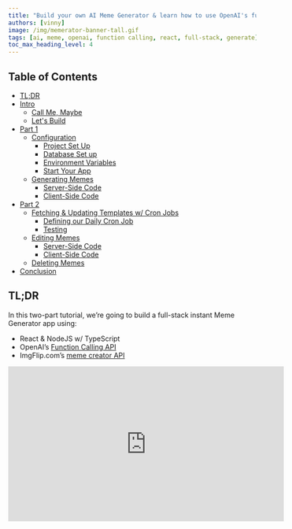 ```yaml
---
title: "Build your own AI Meme Generator & learn how to use OpenAI's function calls"
authors: [vinny]
image: /img/memerator-banner-tall.gif
tags: [ai, meme, openai, function calling, react, full-stack, generate]
toc_max_heading_level: 4
---
```


## Table of Contents

- [TL;DR](#tldr)
- [Intro](#intro)
  - [Call Me, Maybe](#intro)
  - [Let's Build](#lets-build)
- [Part 1](#part-1)
  - [Configuration](#configuration)
    - [Project Set Up](#set-up-your-wasp-project)
    - [Database Set up](#setting-up-the-database)
    - [Environment Variables](#environment-variables)
    - [Start Your App](#start-your-app)
  - [Generating Memes](#generating-a-meme)
    - [Server-Side Code](#server-side-code)
    - [Client-Side Code](#client-side-code)
- [Part 2](#part-2)
  - [Fetching & Updating Templates w/ Cron Jobs](#fetching--updating-templates-with-cron-jobs)
    - [Defining our Daily Cron Job](#defining-our-daily-cron-job)
    - [Testing](#testing)
  - [Editing Memes](#editing-memes)
    - [Server-Side Code](#server-side-code-1)
    - [Client-Side Code](#client-side-code-1)
  - [Deleting Memes](#deleting-memes)
- [Conclusion](#conclusion)
## TL;DR

In this two-part tutorial, we’re going to build a full-stack instant Meme Generator app using:

- React & NodeJS w/ TypeScript
- OpenAI’s [Function Calling API](https://platform.openai.com/docs/guides/gpt/function-calling)
- ImgFlip.com’s [meme creator API](https://imgflip.com/api)

<iframe width="560" height="315" src="https://www.youtube.com/embed/4rTXljsphQ8?si=Lny4ruPRNJu3-zwL" title="YouTube video player" frameborder="0" allow="accelerometer; autoplay; clipboard-write; encrypted-media; gyroscope; picture-in-picture; web-share" allowfullscreen />

You check out a deployed version of the app we’re going to build here: [The Memerator](https://damemerator.netlify.app)

If you just want to see the code for the finished app, check out the [Memerator’s GitHub Repo](https://github.com/vincanger/memerator)

## Intro {#intro}

### Call Me, Maybe

With [OpenAI’s chat completions API](https://platform.openai.com/docs/guides/gpt), developers are now able to do some really cool stuff. It basically enables ChatGPT functionality, but in the form of a callable API you can integrate into any app.

But when working with the API, a lot of devs wanted GPT to give back data in a format, like JSON, that they could use in their app’s functions.

Unfortunately, if you asked ChatGPT to return the data in a certain format, it wouldn’t always get it right. Which is why [OpenAI released function calling](https://platform.openai.com/docs/guides/gpt/function-calling).

As they describe it, function calling allows devs to “… describe functions to GPT, and have the model intelligently choose to output a JSON object containing arguments to call those functions.”

This is a great way to turn natural language into an API call.

So what better way to learn how to use GPT’s function calling feature than to use it to call [Imgflip.com’s meme creator API](https://imgflip.com/api)!?

![Image description](https://dev-to-uploads.s3.amazonaws.com/uploads/articles/0a0bc9uxabyg8cue2axu.png)

### Let’s Build

In this two-part tutorial, we’re going to build a full-stack React/NodeJS app with:

- Authentication
- Meme generation via OpenAI’s function calling and ImgFlip.com’s API
- Daily cron job to fetch new meme templates
- Meme editing and deleting
- and more!

![Image description](https://dev-to-uploads.s3.amazonaws.com/uploads/articles/dwkbfq9kx8xlu7fb25v0.png)

I already deployed a working version of this app that you can try out here: [https://damemerator.netlify.app](https://damemerator.netlify.app) — so give it a go and let’s get… going.

In Part 1 of this tutorial, we will get the app set up and generating and displaying memes.

In Part 2, we will add more functionality, like recurring cron jobs to fetch more meme templates, and the ability to edit and delete memes.

BTW, two quick tips:

1. if you need to reference the app’s finished code at any time to help you with this tutorial, you can check out the app’s [GitHub Repo here](https://github.com/vincanger/memerator).
2. if you have any questions, feel free to hop into the [Wasp Discord Server](https://discord.gg/rzdnErX) and ask us!

## Part 1

### Configuration

We’re going to make this a full-stack React/NodeJS web app so we need to get that set up first. But don’t worry, it won’t take long AT ALL, because we will be using [Wasp](https://wasp.sh) as the framework.

Wasp does all the heavy lifting for us. You’ll see what I mean in a second.

#### Set up your Wasp project

First, install Wasp by running this in your terminal:

```bash
curl -sSL <https://get.wasp.sh/installer.sh> | sh
```

Next, let’s clone the `start` branch of the [Memerator](http://damemerator.netlify.app) app that I’ve prepared for you:

```bash
git clone -b start https://github.com/vincanger/memerator.git
```

Then navigate into the `Memerator` directory and open up the project in VS Code:

```bash
cd Memerator && code .
```

You’ll notice Wasp sets up your full-stack app with a file structure like so:

```bash
.
├── main.wasp             # The wasp config file.
└── src
    ├── client            # Your React client code (JS/CSS/HTML) goes here.
    ├── server            # Your server code (Node JS) goes here.
    └── shared            # Your shared (runtime independent) code goes here.

```

Let’s check out the `main.wasp` file first. You can think of it as the “skeleton”, or instructions, of your app. This file configures most of your full-stack app for you 🤯:

```jsx
app Memerator {
  wasp: {
    version: "^0.11.3"
  },
  title: "Memerator",
  client: {
    rootComponent: import { Layout } from "@client/Layout",
  },
  db: {
    system: PostgreSQL,
    prisma: {
      clientPreviewFeatures: ["extendedWhereUnique"]
    }
  },
  auth: {
    userEntity: User,
    methods: {
      usernameAndPassword: {}
    },
    onAuthFailedRedirectTo: "/login",
    onAuthSucceededRedirectTo: "/"
  },
  dependencies: [
    ("openai", "4.2.0"),
    ("axios", "^1.4.0"),
    ("react-icons", "4.10.1"),
  ]
}

entity User {=psl
    id       Int    @id @default(autoincrement())
    username String @unique
    password String
    memes    Meme[]
    isAdmin  Boolean @default(false)
    credits  Int     @default(2)
psl=}

entity Meme {=psl
    id         String @id @default(uuid())
    url        String 
    text0      String
    text1      String
    topics     String 
    audience   String 
    template   Template @relation(fields: [templateId], references: [id])
    templateId String
    user       User   @relation(fields: [userId], references: [id])
    userId     Int    
    createdAt  DateTime @default(now())
psl=}

entity Template {=psl
    id       String @id @unique
    name     String
    url      String
    width    Int
    height   Int
    boxCount Int
    memes    Meme[]
psl=}

route HomePageRoute { path: "/", to: HomePage }
page HomePage {
  component: import { HomePage } from "@client/pages/Home",
}

route LoginRoute { path: "/login", to: LoginPage }
page LoginPage {
  component: import Login from "@client/pages/auth/Login"
}
route SignupRoute { path: "/signup", to: SignupPage }
page SignupPage {
  component: import Signup from "@client/pages/auth/Signup"
}
```

As you can see, our `main.wasp` config file has our:

- dependencies,
- authentication method,
- database type, and
- database models (”entities”)
- client-side pages & routes

You might have also noticed this `{=psl psl=}` syntax in the entities above. This denotes that anything in between these `psl` brackets is actually a different language, in this case, [Prisma Schema Language](https://www.prisma.io/docs/concepts/components/prisma-schema). Wasp uses Prisma under the hood, so if you've used Prisma before, it should be straightforward.

Also, make sure you install the [Wasp VS code extension](https://marketplace.visualstudio.com/items?itemName=wasp-lang.wasp) so that you get nice syntax highlighting and the best overall dev experience.

#### Setting up the Database

We still need to get a Postgres database setup.

Usually this can be pretty annoying, but with Wasp it’s really easy.

1. just have [Docker Deskop](https://www.docker.com/products/docker-desktop/) installed and running,
2. open up **a separate terminal tab/window,**
3. `cd` into the `Memerator` directory, and then run

```bash
wasp start db
```

This will start and connect your app to a Postgres database for you. No need to do anything else! 🤯 

Just leave this terminal tab, along with docker desktop, open and running in the background.

Now, in a different terminal tab, run

```bash
wasp db migrate-dev
```

and make sure to give your database migration a name, like `init`.

#### Environment Variables

In the root of your project, you’ll find a `.env.server.example` file that looks like this:

```bash
# set up your own credentials on https://imgflip.com/signup and rename this file to .env.server
# NOTE: make sure you register with Username and Password (not google) 
IMGFLIP_USERNAME=
IMGFLIP_PASSWORD=

# get your api key from https://platform.openai.com/
OPENAI_API_KEY=

JWT_SECRET=asecretphraseatleastthirtytwocharacterslong
```

Rename this file to `.env.server` and follow the instructions in it to get your:

- [Imgflip credentials](https://imgflip.com/signup) and
- [OpenAI API keys](https://platform.openai.com/)

as we will need them to generate our memes 🤡

#### Start your App

With everything setup correctly, you should now be able to run

```bash
wasp start
```

When running `wasp start`, Wasp will install all the necessary npm packages, start our NodeJS server on port 3001, and our React client on port 3000.

Head to [localhost:3000](http://localhost:3000/) in your browser to check it out. We should have the basis for our app that looks like this:

![Image description](https://dev-to-uploads.s3.amazonaws.com/uploads/articles/l1541hswduhm7d2bm8oz.png)

### Generating a Meme

The boilerplate code already has the client-side form set up for generating memes based on:

- topics
- intended audience

This is the info we will send to the backend to call the OpenAI API using function calls. We then send this info to the [imglfip.com API](https://imgflip.com/api) to generate the meme.

But the **/caption\_image** endpoint of the imgflip API needs the meme template id. And to get that ID we first need to fetch the available meme templates from imgflip’s **/get\_memes** endpoint

So let’s set that up now.

#### Server-Side Code

Create a new file in `src/server/` called `utils.ts`:

```tsx
import axios from 'axios';
import { stringify } from 'querystring';
import HttpError from '@wasp/core/HttpError.js';

type GenerateMemeArgs = {
  text0: string;
  text1: string;
  templateId: string;
};

export const fetchMemeTemplates = async () => {
  try {
    const response = await axios.get('https://api.imgflip.com/get_memes');
    return response.data.data.memes;
  } catch (error) {
    console.error(error);
    throw new HttpError(500, 'Error fetching meme templates');
  }
};

export const generateMemeImage = async (args: GenerateMemeArgs) => {
  console.log('args: ', args);

  try {
    const data = stringify({
      template_id: args.templateId,
      username: process.env.IMGFLIP_USERNAME,
      password: process.env.IMGFLIP_PASSWORD,
      text0: args.text0,
      text1: args.text1,
    });

    // Implement the generation of meme using the Imgflip API
    const res = await axios.post('https://api.imgflip.com/caption_image', data, {
      headers: {
        'Content-Type': 'application/x-www-form-urlencoded',
      },
    });

    const url = res.data.data.url;

    console.log('generated meme url: ', url);

    return url as string;
  } catch (error) {
    console.error(error);
    throw new HttpError(500, 'Error generating meme image');
  }
};
```

This gives us some utility functions to help us fetch all the meme templates that we can possibly generate meme images with.

Notice that the POST request to the **/caption\_image** endpoint takes the following data:

- our imgflip **username** and **password**
- **ID** of the meme template we will use
- the text for top of the meme, i.e. **text0**
- the text for the bottom of the meme, i.e. **text1**

![Image description](https://dev-to-uploads.s3.amazonaws.com/uploads/articles/gt16im7qb0agg6m2idft.png)

The text0 and text1 arguments will generated for us by our lovely friend, ChatGPT. But in order for GPT to do that, we have to set up its API call, too.

To do that, create a new file in `src/server/` called `actions.ts`.

Then go back to your `main.wasp` config file and add the following Wasp Action at the bottom of the file:

```tsx
//...

action createMeme {
  fn: import { createMeme } from "@server/actions.js",
  entities: [Meme, Template, User]
}
```

An [Action is a type of Wasp Operation](https://wasp.sh/docs/data-model/operations/actions) that changes some state on the backend. It’s essentially a NodeJS function that gets called on the server, but Wasp takes care of setting it all up for you.

This means you don't have to worry about building an HTTP API for the Action, managing server-side request handling, or even dealing with client-side response handling and caching. Instead, you just write the business logic!

![Image description](https://dev-to-uploads.s3.amazonaws.com/uploads/articles/i1qoo0k5hg2hl3i49lqb.png)

If you’ve got the [Wasp VS Code extension installed](https://marketplace.visualstudio.com/items?itemName=wasp-lang.wasp), you’ll see an error (above). Hover over it and click `Quick Fix` > `create function createMeme`.

This will scaffold a `createMeme` function (below) for you in your `actions.ts` file if the file exists. Pretty Cool!

```tsx
import { CreateMeme } from '@wasp/actions/types'

type CreateMemeInput = void
type CreateMemeOutput = void

export const createMeme: CreateMeme<CreateMemeInput, CreateMemeOutput> = async (args, context) => {
  // Implementation goes here
}
```

You can see that it imports the Action types for you as well.

Because we will be sending the `topics` array and the intended `audience` string for the meme from our front-end form, and in the end we will return the newly created `Meme` entity, that’s what we should define our types as.

Remember, the `Meme` entity is the database model we defined in our `main.wasp` config file.

Knowing that, we can change the content of `actions.ts` to this:

```tsx
import type { CreateMeme } from '@wasp/actions/types'
import type { Meme } from '@wasp/entities';

type CreateMemeArgs = { topics: string[]; audience: string };

export const createMeme: CreateMeme<CreateMemeArgs, Meme> = async ({ topics, audience }, context) => {
  // Implementation goes here
}
```

Before we implement the rest of the logic, let’s run through how our `createMeme` function should work and how our `Meme` will get generated:

1. fetch the imgflip meme template we want to use
2. send its name, the topics, and intended audience to OpenAI’s chat completions API
3. tell OpenAI we want the result back as arguments we can pass to our next function in JSON format, i.e. OpenAI’s [function calling](https://platform.openai.com/docs/guides/gpt/function-calling)
4. pass those arguments to the imgflip **/caption-image** endpoint and get our created meme’s url
5. save the meme url and other info into our DB as a `Meme` entity

With all that in mind, go ahead and entirely replace the content in our `actions.ts` with the completed `createMeme` action:

```tsx
import HttpError from '@wasp/core/HttpError.js';
import OpenAI from 'openai';
import { fetchMemeTemplates, generateMemeImage } from './utils.js';

import type { CreateMeme } from '@wasp/actions/types';
import type { Meme, Template } from '@wasp/entities';

type CreateMemeArgs = { topics: string[]; audience: string };

const openai = new OpenAI({
  apiKey: process.env.OPENAI_API_KEY,
});

export const createMeme: CreateMeme<CreateMemeArgs, Meme> = async ({ topics, audience }, context) => {
  if (!context.user) {
    throw new HttpError(401, 'You must be logged in');
  }

  if (context.user.credits === 0 && !context.user.isAdmin) {
    throw new HttpError(403, 'You have no credits left');
  }

  const topicsStr = topics.join(', ');

  let templates: Template[] = await context.entities.Template.findMany({});

	if (templates.length === 0) {
    const memeTemplates = await fetchMemeTemplates();
    templates = await Promise.all(
      memeTemplates.map(async (template: any) => {
        const addedTemplate = await context.entities.Template.upsert({
          where: { id: template.id },
          create: {
            id: template.id,
            name: template.name,
            url: template.url,
            width: template.width,
            height: template.height,
            boxCount: template.box_count
          },
          update: {}
        });

        return addedTemplate;
      })
    );
  }

  // filter out templates with box_count > 2
  templates = templates.filter((template) => template.boxCount <= 2);
  const randomTemplate = templates[Math.floor(Math.random() * templates.length)];

  console.log('random template: ', randomTemplate);

  const sysPrompt = `You are a meme idea generator. You will use the imgflip api to generate a meme based on an idea you suggest. Given a random template name and topics, generate a meme idea for the intended audience. Only use the template provided`;
  const userPrompt = `Topics: ${topicsStr} \n Intended Audience: ${audience} \n Template: ${randomTemplate.name} \n`;

  let openAIResponse: OpenAI.Chat.Completions.ChatCompletion;
  try {
    openAIResponse = await openai.chat.completions.create({
      messages: [
        { role: 'system', content: sysPrompt },
        { role: 'user', content: userPrompt },
      ],
      functions: [
        {
          name: 'generateMemeImage',
          description: 'Generate meme via the imgflip API based on the given idea',
          parameters: {
            type: 'object',
            properties: {
              text0: { type: 'string', description: 'The text for the top caption of the meme' },
              text1: { type: 'string', description: 'The text for the bottom caption of the meme' },
            },
            required: ['templateName', 'text0', 'text1'],
          },
        },
      ],
      function_call: {
        name: 'generateMemeImage',
      },
      model: 'gpt-4-0613',
    });
  } catch (error: any) {
    console.error('Error calling openAI: ', error);
    throw new HttpError(500, 'Error calling openAI');
  }

  console.log(openAIResponse.choices[0]);

  /**
   * the Function call returned by openAI looks like this:
   */
  // {
  //   index: 0,
  //   message: {
  //     role: 'assistant',
  //     content: null,
  //     function_call: {
  //       name: 'generateMeme',
  //       arguments: '{\n' +
  //         `  "text0": "CSS you've been writing all day",\n` +
  //         '  "text1": "This looks horrible"\n' +
  //         '}'
  //     }
  //   },
  //   finish_reason: 'stop'
  // }
  if (!openAIResponse.choices[0].message.function_call) throw new HttpError(500, 'No function call in openAI response');

  const gptArgs = JSON.parse(openAIResponse.choices[0].message.function_call.arguments);
  console.log('gptArgs: ', gptArgs);

  const memeIdeaText0 = gptArgs.text0;
  const memeIdeaText1 = gptArgs.text1;

  console.log('meme Idea args: ', memeIdeaText0, memeIdeaText1);

  const memeUrl = await generateMemeImage({
    templateId: randomTemplate.id,
    text0: memeIdeaText0,
    text1: memeIdeaText1,
  });

  const newMeme = await context.entities.Meme.create({
    data: {
      text0: memeIdeaText0,
      text1: memeIdeaText1,
      topics: topicsStr,
      audience: audience,
      url: memeUrl,
      template: { connect: { id: randomTemplate.id } },
      user: { connect: { id: context.user.id } },
    },
  });

  return newMeme;
};
```

At this point, the code above should be pretty self-explanatory, but I want to highlight a couple points:

1. the `context` object is passed through to all Actions and Queries by Wasp. It contains the [Prisma](https://prisma.io) client with access to the DB entities you defined in your  `main.wasp` config file.
2. We first look for the imgflip meme templates in our DB. If none are found, we fetch them using our `fetchTemplates` utility function we defined earlier. Then we `upsert` them into our DB.
3. There are some meme templates that take more than 2 text boxes, but for this tutorial we’re only using meme templates with 2 text inputs to make it easier.
4. We choose a random template from this list to use as a basis for our meme (it’s actually a great way to serendipitously generate some interesting meme content).
5. We give the OpenAI API info about the functions it can create arguments for via the `functions` and `function_call` properties, which tell it to always return JSON arguments for our function, `generateMemeImage`

Great! But once we start generating memes, we will need a way to display them on our front end.

So let’s now create a Wasp Query. A Query works just like an Action, except it’s only for _reading_ data.

Go to `src/server` and create a new file called `queries.ts`.

Next, in your `main.wasp` file add the following code:

```tsx
//...

query getAllMemes {
  fn: import { getAllMemes } from "@server/queries.js",
  entities: [Meme]
}
```

Then in your `queries.ts` file, add the `getAllMemes` function:

```tsx
import HttpError from '@wasp/core/HttpError.js';

import type { Meme } from '@wasp/entities';
import type { GetAllMemes } from '@wasp/queries/types';

export const getAllMemes: GetAllMemes<void, Meme[]> = async (_args, context) => {
  const memeIdeas = await context.entities.Meme.findMany({
    orderBy: { createdAt: 'desc' },
    include: { template: true },
  });

  return memeIdeas;
};
```

#### Client-Side Code

Now that we’ve got the `createMeme` and `getAllMemes` code implemented server-side, let’s hook it up to our client.

Wasp makes it really easy to import the Operations we just created and call them on our front end.

You can do so by going to `src/client/pages/Home.tsx` and adding the following code to the top of the file:

```tsx
//...other imports...
import { useQuery } from '@wasp/queries';
import createMeme from '@wasp/actions/createMeme';
import getAllMemes from '@wasp/queries/getAllMemes';
import useAuth from '@wasp/auth/useAuth';

export function HomePage() {
  const [topics, setTopics] = useState(['']);
  const [audience, setAudience] = useState('');
  const [isMemeGenerating, setIsMemeGenerating] = useState(false);

  // 😎 😎 😎
  const { data: user } = useAuth();
  const { data: memes, isLoading, error } = useQuery(getAllMemes); 

  const handleGenerateMeme: FormEventHandler<HTMLFormElement> = async (e) => {
    e.preventDefault();
    if (!user) {
      history.push('/login');
      return;
    }
    if (topics.join('').trim().length === 0 || audience.length === 0) {
      alert('Please provide topic and audience');
      return;
    }
    try {
      setIsMemeGenerating(true);
      await createMeme({ topics, audience }); // <--- 😎 😎 😎
    } catch (error: any) {
      alert('Error generating meme: ' + error.message);
    } finally {
      setIsMemeGenerating(false);
    }
  };

//...
```

As you can see, we’ve imported `createMeme` and `getAllMemes` (😎).

For `getAllMemes`, we wrap it in the `useQuery` hook so that we can fetch and cache the data. On the other hand, our `createMeme` Action gets called in `handleGenerateMeme` which we will call when submit our form.

Rather than adding code to the `Home.tsx` file piece-by-piece, here is the file with all the code to generate and display the memes. Go ahead and replace all of `Home.tsx` with this code and I’ll explain it in more detail below:

```tsx
import { useState, FormEventHandler } from 'react';
import { useQuery } from '@wasp/queries';
import createMeme from '@wasp/actions/createMeme';
import getAllMemes from '@wasp/queries/getAllMemes';
import useAuth from '@wasp/auth/useAuth';
import { useHistory } from 'react-router-dom';
import {
  AiOutlinePlusCircle,
  AiOutlineMinusCircle,
  AiOutlineRobot,
} from 'react-icons/ai';

export function HomePage() {
  const [topics, setTopics] = useState(['']);
  const [audience, setAudience] = useState('');
  const [isMemeGenerating, setIsMemeGenerating] = useState(false);

  const history = useHistory();
  const { data: user } = useAuth();
  const { data: memes, isLoading, error } = useQuery(getAllMemes);

  const handleGenerateMeme: FormEventHandler<HTMLFormElement> = async (e) => {
    e.preventDefault();
    if (!user) {
      history.push('/login');
      return;
    }
    if (topics.join('').trim().length === 0 || audience.length === 0) {
      alert('Please provide topic and audience');
      return;
    }
    try {
      setIsMemeGenerating(true);
      await createMeme({ topics, audience });
    } catch (error: any) {
      alert('Error generating meme: ' + error.message);
    } finally {
      setIsMemeGenerating(false);
    }
  };

  const handleDeleteMeme = async (id: string) => {
    //...
  };

  if (isLoading) return 'Loading...';
  if (error) return 'Error: ' + error;

  return (
    <div className='p-4'>
      <h1 className='text-3xl font-bold mb-4'>Welcome to Memerator!</h1>
      <p className='mb-4'>Start generating meme ideas by providing topics and intended audience.</p>
      <form onSubmit={handleGenerateMeme}>
        <div className='mb-4 max-w-[500px]'>
          <label htmlFor='topics' className='block font-bold mb-2'>
            Topics:
          </label>
          {topics.map((topic, index) => (
            <input
              key={index}
              type='text'
              id='topics'
              value={topic}
              onChange={(e) => {
                const updatedTopics = [...topics];
                updatedTopics[index] = e.target.value;
                setTopics(updatedTopics);
              }}
              className='p-1 mr-1 mb-1 border rounded text-lg focus:outline-none focus:ring-2 focus:ring-primary-600 focus:border-transparent'
            />
          ))}
          <div className='flex items-center my-2 gap-1'>
            <button
              type='button'
              onClick={() => topics.length < 3 && setTopics([...topics, ''])}
              className='flex items-center gap-1 bg-primary-200 hover:bg-primary-300 border-2 text-black text-xs py-1 px-2 rounded'
            >
              <AiOutlinePlusCircle /> Add Topic
            </button>
            {topics.length > 1 && (
              <button
                onClick={() => setTopics(topics.slice(0, -1))}
                className='flex items-center gap-1 bg-red-500 hover:bg-red-700 border-2 text-white text-xs py-1 px-2 rounded'
              >
                <AiOutlineMinusCircle /> Remove Topic
              </button>
            )}
          </div>
        </div>
        <div className='mb-4'>
          <label htmlFor='audience' className='block font-bold mb-2'>
            Intended Audience:
          </label>
          <input
            type='text'
            id='audience'
            value={audience}
            onChange={(e) => setAudience(e.target.value)}
            className='p-1 border rounded text-lg focus:outline-none focus:ring-2 focus:ring-primary-600 focus:border-transparent'
          />
        </div>
        <button
          type='submit'
          className={`flex items-center gap-1 bg-primary-200 hover:bg-primary-300 border-2 text-black text-sm font-bold py-1 px-2 rounded ${
            isMemeGenerating ? 'opacity-50 cursor-not-allowed' : 'cursor-pointer'
          } $}`}
        >
          <AiOutlineRobot />
          {!isMemeGenerating ? 'Generate Meme' : 'Generating...'}
        </button>
      </form>

      {!!memes && memes.length > 0 ? (
        memes.map((memeIdea) => (
          <div key={memeIdea.id} className='mt-4 p-4 bg-gray-100 rounded-lg'>
            <img src={memeIdea.url} width='500px' />
            <div className='flex flex-col items-start mt-2'>
              <div>
                <span className='text-sm text-gray-700'>Topics: </span>
                <span className='text-sm italic text-gray-500'>{memeIdea.topics}</span>
              </div>
              <div>
                <span className='text-sm text-gray-700'>Audience: </span>
                <span className='text-sm italic text-gray-500'>{memeIdea.audience}</span>
              </div>
            </div>
            {/* TODO: implement edit and delete meme features */}
          </div>
        ))
      ) : (
        <div className='flex justify-center mt-5'> :( no memes found</div>
      )}
    </div>
  );
}
```

There are two things I want to point out about this code:

1. The `useQuery` hook calls our `getAllMemes` Query when the component mounts. It also caches the result for us, as well as automatically re-fetching whenever we add a new Meme to our DB via `createMeme`. This means our page will reload automatically whenever a new meme is generated.
2. The `useAuth` hook allows us to fetch info about our logged in user. If the user isn’t logged in, we force them to do so before they can generate a meme.

These are really cool Wasp features that make your life as a developer a lot easier 🙂

So go ahead now and try and generate a meme. Here’s the one I just generated:

![Image description](https://dev-to-uploads.s3.amazonaws.com/uploads/articles/c2ypm9n0uyra47mp5g85.png)

Haha. Pretty good!

Now wouldn’t it be cool though if we could edit and delete our memes? And what if we could expand the set of meme templates for our generator to use? Wouldn’t that be cool, too?

Yes, it would be. So let’s do that.

## Part 2.

So we’ve got ourselves a really good basis for an app at this point.

We’re using [OpenAI’s function calling feature](https://platform.openai.com/docs/guides/gpt/function-calling) to explain a function to GPT, and get it to return results for us in a format we can use to call that function.

This allows us to be certain GPT’s result will be usable in further parts of our application and opens up the door to creating AI agents.

If you think about it, we’ve basically got ourselves a really simple Meme generating “agent”. How cool is that?!

### Fetching & Updating Templates with Cron Jobs

To be able to generate our meme images via [ImgFlip’s API](https://imgflip.com/api), we have to choose and send a meme template `id` to the API, along with the text arguments we want to fill it in with.

For example, the `Grandma Finds Internet` meme template has the following `id`:

![Image description](https://dev-to-uploads.s3.amazonaws.com/uploads/articles/zoo4uainls9jxq7fzysv.png)

But the only way for us to get available meme templates from ImgFlip is to send a `GET` request to
[https://api.imgflip.com/get\_memes](https://api.imgflip.com/get_memes). And according to ImgFlip, the **/get-memes** endpoint works like this:

> Gets an array of popular memes that may be captioned with this API. The size of this array and the order of memes may change at any time. When this description was written, it returned 100 memes ordered by how many times they were captioned in the last 30 days

So it returns a list of the top 100 memes from the last 30 days. And as this is always changing, we can run a daily cron job to fetch the list and update our database with any new templates that don’t already exist in it.

We know this will work because the ImgFlip docs for the **/caption-image** endpoint — which we use to create a meme image — says this:

> _key:_ template\_id
> _value:_ A template ID as returned by the **get\_memes** response. Any ID that was ever returned from the **get\_memes** response should work for this parameter…

Awesome!

#### Defining our Daily Cron Job

Now, to create an automatically [recurring cron job in Wasp](https://wasp.sh/docs/advanced/jobs) is really easy.

First, go to your `main.wasp` file and add:

```tsx
job storeMemeTemplates {
  executor: PgBoss,
  perform: {
    fn: import { fetchAndStoreMemeTemplates } from "@server/workers.js",
  },
  schedule: {
    // daily at 7 a.m.
    cron: "0 7 * * *" 
  },
  entities: [Template],
}
```

This is telling Wasp to run the `fetchAndStoreMemeTemplates` function every day at 7 a.m.

Next, create a new file in `src/server` called `workers.ts` and add the function:

```tsx
import axios from 'axios';

export const fetchAndStoreMemeTemplates = async (_args: any, context: any) => {
  console.log('.... ><><>< get meme templates cron starting ><><>< ....');

  try {
    const response = await axios.get('https://api.imgflip.com/get_memes');

    const promises = response.data.data.memes.map((meme: any) => {
      return context.entities.Template.upsert({
        where: { id: meme.id },
        create: {
          id: meme.id,
          name: meme.name,
          url: meme.url,
          width: meme.width,
          height: meme.height,
          boxCount: meme.box_count,
        },
        update: {},
      });
    });

    await Promise.all(promises);
  } catch (error) {
    console.error('error fetching meme templates: ', error);
  }
};
```

You can see that we send a `GET` request to the proper endpoint, then we loop through the array of memes it returns to us add any new templates to the database.

Notice that we use Prisma’s `upsert` method here. This allows us to create a new entity in the database if it doesn’t already exist. If it does, we don’t do anything, which is why `update` is left blank.

We use `[Promise.all()` to call that array of promises]\(https://developer.mozilla.org/en-US/docs/Web/JavaScript/Reference/Global\_Objects/Promise/all) correctly.

#### Testing

Now, assuming you’ve got your app running with `wasp start`, you will see the cron job run in the console every day at 7 a.m.

If you want to test that the cron job is working correctly, you could run it on a faster schedule. Let’s try that now by changing it in our `main.wasp` file to run every minute:

```tsx
//...
  schedule: {
    // runs every minute.
    cron: "* * * * *" 
  },
```

First, your terminal where you ran `wasp start` to start your app should output the following:

```bash
[Server]  🔍 Validating environment variables...
[Server]  🚀 "Username and password" auth initialized
[Server]  Starting pg-boss...
[Server]  pg-boss started!
[Server]  Server listening on port 3001
```

…followed shortly after by:

```bash
[Server]  .... ><><>< get meme templates cron starting ><><>< ....
```

Great. We’ve got an automatically recurring cron job going.

You can check your database for saved templates by opening another terminal window and running:

```bash
wasp db studio 
```

![Image description](https://dev-to-uploads.s3.amazonaws.com/uploads/articles/yldqge5186hegvzjyo30.png)

### Editing Memes

Unfortunately, sometimes GPT’s results have some mistakes. Or sometimes the idea is really good, but we want to further modify it to make it even better.

Well, that’s pretty simple for us to do since we can just make another call to [ImgFlip’s API](https://imgflip.com/api).

So let’s set do that by setting up a dedicated page where we:

- fetch that specific meme based on its `id`
- display a form to allow the user to edit the meme `text`
- send that info to a server-side Action which calls the ImgFlip API, generates a new image URL, and updates our `Meme` entity in the DB.

#### Server-Side Code

To make sure we can fetch the individual meme we want to edit, we first need to set up a Query that does this.

Go to your `main.wasp` file and add this Query declaration:

```tsx
query getMeme {
  fn: import { getMeme } from "@server/queries.js",
  entities: [Meme]
}
```

Now go to `src/server/queries.ts` and add the following function:

```tsx
import type { Meme, Template } from '@wasp/entities';
import type { GetAllMemes, GetMeme } from '@wasp/queries/types';

type GetMemeArgs = { id: string };
type GetMemeResult = Meme & { template: Template };

//...

export const getMeme: GetMeme<GetMemeArgs, GetMemeResult> = async ({ id }, context) => {
  if (!context.user) {
    throw new HttpError(401);
  }

  const meme = await context.entities.Meme.findUniqueOrThrow({
    where: { id: id },
    include: { template: true },
  });

  return meme;
};
```

We’re just fetching the single meme based on its `id` from the database.

We’re also including the related meme `Template` so that we have access to its `id` as well, because we need to send this to the ImgFlip API too.

Pretty simple!

Now let’s create our `editMeme` action by going to our `main.wasp` file and adding the following Action:

```tsx
//...

action editMeme {
  fn: import { editMeme } from "@server/actions.js",
  entities: [Meme, Template, User]
}
```

Next, move over to the `server/actions.ts` file and let’s add the following server-side function:

```tsx
//... other imports
import type { EditMeme } from '@wasp/actions/types';

//... other types
type EditMemeArgs = Pick<Meme, 'id' | 'text0' | 'text1'>;

export const editMeme: EditMeme<EditMemeArgs, Meme> = async ({ id, text0, text1 }, context) => {
  if (!context.user) {
    throw new HttpError(401, 'You must be logged in');
  }

  const meme = await context.entities.Meme.findUniqueOrThrow({
    where: { id: id },
    include: { template: true },
  });

  if (!context.user.isAdmin && meme.userId !== context.user.id) {
    throw new HttpError(403, 'You are not the creator of this meme');
  }

  const memeUrl = await generateMemeImage({
    templateId: meme.template.id,
    text0: text0,
    text1: text1,
  });

  const newMeme = await context.entities.Meme.update({
    where: { id: id },
    data: {
      text0: text0,
      text1: text1,
      url: memeUrl,
    },
  });

  return newMeme;
};
```

As you can see, this function expects the `id` of the already existing meme, along with the new `text` boxes. That’s because we’re letting the user manually input/edit the text that GPT generated, rather than making another request the OpenAI API.

Next, we look for that specific meme in our database, and if we don’t find it we throw an error (`findUniqueOrThrow`).

We check to make sure that that meme belongs to the user that is currently making the request, because we don’t want a different user to edit a meme that doesn’t belong to them.

Then we send the template `id` of that meme along with the new text to our previously created `generateMemeImage` function. This function calls the ImgFlip API and returns the url of the newly created meme image.

We then `update` the database to save the new URL to our Meme.

Awesome!

#### Client-Side Code

Let’s start by adding a new route and page to our `main.wasp` file:

```tsx
//...

route EditMemeRoute { path: "/meme/:id", to: EditMemePage }
page EditMemePage {
  component: import { EditMemePage } from "@client/pages/EditMemePage",
  authRequired: true
}
```

There are two important things to notice:

1. the path includes the `:id` parameter, which means we can access page for any meme in our database by going to, e.g. `memerator.com/meme/5`
2. by using the `authRequired` option, we tell Wasp to automatically block this page from unauthorized users. Nice!

Now, create this page by adding a new file called `EditMemePage.tsx` to `src/client/pages`. Add the following code:

```tsx
import { useState, useEffect, FormEventHandler } from 'react';
import { useQuery } from '@wasp/queries';
import editMeme from '@wasp/actions/editMeme';
import getMeme from '@wasp/queries/getMeme';
import { useParams } from 'react-router-dom';
import { AiOutlineEdit } from 'react-icons/ai';

export function EditMemePage() {
  // http://localhost:3000/meme/573f283c-24e2-4c45-b6b9-543d0b7cc0c7
  const { id } = useParams<{ id: string }>();

  const [text0, setText0] = useState('');
  const [text1, setText1] = useState('');
  const [isLoading, setIsLoading] = useState(false);

  const { data: meme, isLoading: isMemeLoading, error: memeError } = useQuery(getMeme, { id: id });

  useEffect(() => {
    if (meme) {
      setText0(meme.text0);
      setText1(meme.text1);
    }
  }, [meme]);

  const handleSubmit: FormEventHandler<HTMLFormElement> = async (e) => {
    e.preventDefault();
    try {
      setIsLoading(true);
      await editMeme({ id, text0, text1 });
    } catch (error: any) {
      alert('Error generating meme: ' + error.message);
    } finally {
      setIsLoading(false);
    }
  };

  if (isMemeLoading) return 'Loading...';
  if (memeError) return 'Error: ' + memeError.message;

  return (
    <div className='p-4'>
      <h1 className='text-3xl font-bold mb-4'>Edit Meme</h1>
      <form onSubmit={handleSubmit}>
        <div className='flex gap-2 items-end'>
          <div className='mb-2'>
            <label htmlFor='text0' className='block font-bold mb-2'>
              Text 0:
            </label>
            <textarea
              id='text0'
              value={text0}
              onChange={(e) => setText0(e.target.value)}
              className='border rounded px-2 py-1'
            />
          </div>
          <div className='mb-2'>
            <label htmlFor='text1' className='block font-bold mb-2'>
              Text 1:
            </label>

            <div className='flex items-center mb-2'>
              <textarea
                id='text1'
                value={text1}
                onChange={(e) => setText1(e.target.value)}
                className='border rounded px-2 py-1'
              />
            </div>
          </div>
        </div>

        <button
          type='submit'
          className={`flex items-center gap-1 bg-primary-200 hover:bg-primary-300 border-2 text-black text-sm py-1 px-2 rounded ${
            isLoading ? 'opacity-50 cursor-not-allowed' : 'cursor-pointer'
          } $}`}
        >
          <AiOutlineEdit />
          {!isLoading ? 'Save Meme' : 'Saving...'}
        </button>
      </form>
      {!!meme && (
        <div className='mt-4  mb-2 bg-gray-100 rounded-lg p-4'>
          <img src={meme.url} width='500px' />
          <div className='flex flex-col items-start mt-2'>
            <div>
              <span className='text-sm text-gray-700'>Topics: </span>
              <span className='text-sm italic text-gray-500'>{meme.topics}</span>
            </div>
            <div>
              <span className='text-sm text-gray-700'>Audience: </span>
              <span className='text-sm italic text-gray-500'>{meme.audience}</span>
            </div>
            <div>
              <span className='text-sm text-gray-700'>ImgFlip Template: </span>
              <span className='text-sm italic text-gray-500'>{meme.template.name}</span>
            </div>
          </div>
        </div>
      )}
    </div>
  );
}
```

Some things to notice here are:

1. because we’re using dynamic routes (`/meme/:id`), we pull the URL paramater `id` from the url with `useParams` hook.
2. we then pass that `id` within the `getMemes` Query to fetch that specific meme to edit: `useQuery(getMeme, { id: id })`
  1. remember, our server-side action depends on this `id` in order to fetch the meme from our database

The rest of the page is just our form for calling the `editMeme` Action, as well as displaying the meme we want to edit.

That’s great!

Now that we have that `EditMemePage`, we need a way to navigate to it from the home page.

To do that, go back to the `Home.tsx` file, add the following imports at the top, and find the comment that says `{/* TODO: implement edit and delete meme features */}` and replace it with the following code:

```tsx
import { Link } from '@wasp/router';
import { AiOutlineEdit } from 'react-icons/ai';

//...

{user && (user.isAdmin || user.id === memeIdea.userId) && (
  <div className='flex items-center mt-2'>
    <Link key={memeIdea.id} params={{ id: memeIdea.id }} to={`/meme/:id`}>
      <button className='flex items-center gap-1 bg-primary-200 hover:bg-primary-300 border-2 text-black text-xs py-1 px-2 rounded'>
        <AiOutlineEdit />
        Edit Meme
      </button>
    </Link>
    {/* TODO: add delete meme functionality */}
  </div>
)}
```

What’s really cool about this, is that Wasp’s `Link` component will give you [type-safe routes](https://wasp.sh/docs/advanced/links), by making sure you’re following the pattern you defined in your `main.wasp` file.

And with that, so long as the authenticated user was the creator of the meme (or is an admin), the `Edit Meme` button will show up and direct the user to the `EditMemePage`

Give it a try now. It should look like this:

<iframe width="560" height="315" src="https://www.youtube.com/embed/ymSr2eRXz9c?si=BI9s2WEHnRiPtC3G" title="YouTube video player" frameborder="0" allow="accelerometer; autoplay; clipboard-write; encrypted-media; gyroscope; picture-in-picture; web-share" allowfullscreen />

### Deleting Memes

Ok. When I initially started writing this tutorial, I thought I’d also explain how to add `delete` meme functionality to the app as well.

But seeing as we’ve gotten this far, and as the entire two-part tutorial is pretty long, I figured you should be able to implement yourself by this point.

So I’ll leave you guide as to how to implement it yourself. Think of it as a bit of homework:

1. define the `deleteMeme` Action in your `main.wasp` file
2. export the async function from the `actions.ts` file
3. import the Action in your client-side code
4. create a button which takes the meme’s `id` as an argument in your `deleteMeme` Action.

If you get stuck, you can use the `editMeme` section as a guide. Or you can check out the [finished app’s GitHub repo](https://github.com/vincanger/memerator/) for the completed code!

## Conclusion

There you have it! Your own instant meme generator 🤖😆

BTW, If you found this useful, **please show us your support by [giving us a star on GitHub](https://github.com/wasp-lang/wasp)**! It will help us continue to make more stuff just like it.

![https://res.cloudinary.com/practicaldev/image/fetch/s--tnDxibZC--/c\_limit%2Cf\_auto%2Cfl\_progressive%2Cq\_66%2Cw\_800/https://res.cloudinary.com/practicaldev/image/fetch/s--OCpry2p9--/c\_limit%252Cf\_auto%252Cfl\_progressive%252Cq\_66%252Cw\_800/https://dev-to-uploads.s3.amazonaws.com/uploads/articles/bky8z46ii7ayejprrqw3.gif](https://res.cloudinary.com/practicaldev/image/fetch/s--tnDxibZC--/c_limit%2Cf_auto%2Cfl_progressive%2Cq_66%2Cw_800/https://res.cloudinary.com/practicaldev/image/fetch/s--OCpry2p9--/c_limit%252Cf_auto%252Cfl_progressive%252Cq_66%252Cw_800/https://dev-to-uploads.s3.amazonaws.com/uploads/articles/bky8z46ii7ayejprrqw3.gif)
